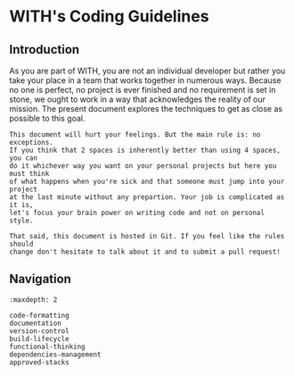 WITH's Coding Guidelines
========================

## Introduction

As you are part of WITH, you are not an individual developer but rather you
take your place in a team that works together in numerous ways. Because no one
is perfect, no project is ever finished and no requirement is set in stone, we
ought to work in a way that acknowledges the reality of our mission. The
present document explores the techniques to get as close as possible to this
goal.

```{warning}
This document will hurt your feelings. But the main rule is: no exceptions.
If you think that 2 spaces is inherently better than using 4 spaces, you can
do it whichever way you want on your personal projects but here you must think
of what happens when you're sick and that someone must jump into your project
at the last minute without any prepartion. Your job is complicated as it is,
let's focus your brain power on writing code and not on personal style.
```

```{note}
That said, this document is hosted in Git. If you feel like the rules should
change don't hesitate to talk about it and to submit a pull request!
```

## Navigation

```{toctree}
:maxdepth: 2

code-formatting
documentation
version-control
build-lifecycle
functional-thinking
dependencies-management
approved-stacks
```
